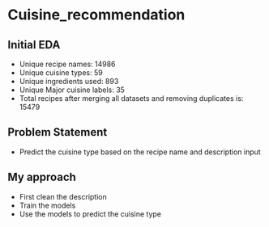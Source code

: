 # Cuisine_recommendation

## Initial EDA
- Unique recipe names: 14986
- Unique cuisine types: 59
- Unique ingredients used: 893
- Unique Major cuisine labels: 35
- Total recipes after merging all datasets and removing duplicates is: 15479

## Problem Statement
- Predict the cuisine type based on the recipe name and description input

## My approach
- First clean the description
- Train the models
- Use the models to predict the cuisine type
